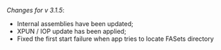 _Changes for v 3.1.5_:
- Internal assemblies have been updated;
- XPUN / IOP update has been applied;
- Fixed the first start failure when app tries to locate FASets directory
